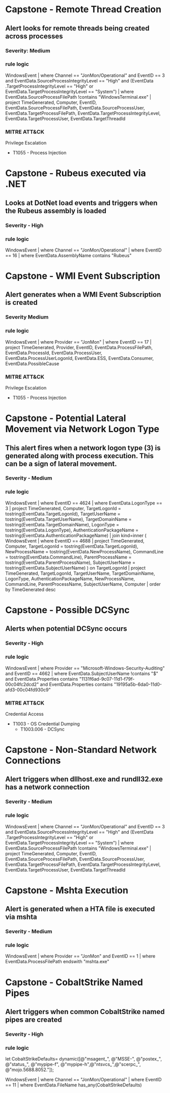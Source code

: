 # Capstone - Remote Thread Creation
## Alert looks for remote threads being created across processes
### Severity: Medium

### rule logic

WindowsEvent 
| where Channel == "JonMon/Operational" and EventID == 3 and EventData.SourceProcessIntegrityLevel == "High" and (EventData .TargetProcessIntegrityLevel == "High" or EventData.TargetProcessIntegrityLevel == "System")
| where EventData.SourceProcessFilePath !contains "WindowsTerminal.exe"
| project TimeGenerated, Computer, EventID, EventData.SourceProcessFilePath, EventData.SourceProcessUser, EventData.TargetProcessFilePath, EventData.TargetProcessIntegrityLevel, EventData.TargetProcessUser, EventData.TargetThreadId

### MITRE ATT&CK
Privilege Escalation 
 - T1055 - Process Injection

# Capstone - Rubeus executed via .NET
## Looks at DotNet load events and triggers when the Rubeus assembly is loaded
### Severity - High

### rule logic

WindowsEvent
| where Channel == "JonMon/Operational"
| where EventID == 16 
| where EventData.AssemblyName contains "Rubeus"

# Capstone - WMI Event Subscription
## Alert generates when a WMI Event Subscription is created
### Severity Medium

### rule logic

WindowsEvent
| where Provider == "JonMon"
| where EventID == 17
| project TimeGenerated, Provider, EventID, EventData.ProcessFilePath, EventData.ProcessId, EventData.ProcessUser, EventData.ProcessUserLogonId, EventData.ESS, EventData.Consumer, EventData.PossibleCause

### MITRE ATT&CK
Privilege Escalation 
 - T1055 - Process Injection

# Capstone - Potential Lateral Movement via Network Logon Type
## This alert fires when a network logon type (3) is generated along with process execution. This can be a sign of lateral movement.
### Severity - Medium

### rule logic

WindowsEvent
| where EventID == 4624
| where EventData.LogonType == 3
| project
    TimeGenerated,
    Computer,
    TargetLogonId = tostring(EventData.TargetLogonId),
    TargetUserName = tostring(EventData.TargetUserName),
    TargetDomainName = tostring(EventData.TargetDomainName),
    LogonType = tostring(EventData.LogonType),
    AuthenticationPackageName = tostring(EventData.AuthenticationPackageName)
| join kind=inner (
    WindowsEvent
    | where EventID == 4688
    | project
        TimeGenerated,
        Computer,
        TargetLogonId = tostring(EventData.TargetLogonId),
        NewProcessName = tostring(EventData.NewProcessName),
        CommandLine = tostring(EventData.CommandLine),
        ParentProcessName = tostring(EventData.ParentProcessName),
        SubjectUserName = tostring(EventData.SubjectUserName)
) on TargetLogonId
| project
    TimeGenerated,
    TargetLogonId,
    TargetUserName,
    TargetDomainName,
    LogonType,
    AuthenticationPackageName,
    NewProcessName,
    CommandLine,
    ParentProcessName,
    SubjectUserName,
    Computer
| order by TimeGenerated desc

# Capstone - Possible DCSync
## Alerts when potential DCSync occurs
### Severity - High

### rule logic

WindowsEvent
| where Provider == "Microsoft-Windows-Security-Auditing" and EventID == 4662
| where EventData.SubjectUserName !contains "$" and EventData.Properties contains "1131f6ad-9c07-11d1-f79f-00c04fc2dcd2" and EventData.Properties contains "19195a5b-6da0-11d0-afd3-00c04fd930c9"

### MITRE ATT&CK
Credential Access
 - T1003 - OS Credential Dumping
    - T1003.006 - DCSync

# Capstone - Non-Standard Network Connections
## Alert triggers when dllhost.exe and rundll32.exe has a network connection
### Severity - Medium


### rule logic

WindowsEvent 
| where Channel == "JonMon/Operational" and EventID == 3 and EventData.SourceProcessIntegrityLevel == "High" and (EventData .TargetProcessIntegrityLevel == "High" or EventData.TargetProcessIntegrityLevel == "System")
| where EventData.SourceProcessFilePath !contains "WindowsTerminal.exe"
| project TimeGenerated, Computer, EventID, EventData.SourceProcessFilePath, EventData.SourceProcessUser, EventData.TargetProcessFilePath, EventData.TargetProcessIntegrityLevel, EventData.TargetProcessUser, EventData.TargetThreadId

# Capstone - Mshta Execution
## Alert is generated when a HTA file is executed via mshta
### Severity - Medium

### rule logic

WindowsEvent
| where Provider == "JonMon" and EventID == 1
| where EventData.ProcessFilePath endswith "mshta.exe"

# Capstone - CobaltStrike Named Pipes
## Alert triggers when common CobaltStrike named pipes are created
### Severity - High

### rule logic

let CobaltStrikeDefaults= dynamic([@"msagent_", @"MSSE-", @"postex_", @"status_", @"mypipe-f", @"mypipe-h",@"ntsvcs_",@"scerpc_", @"mojo.5688.8052."]);

WindowsEvent
| where Channel == "JonMon/Operational"
| where EventID == 11
| where EventData.FileName has_any(CobaltStrikeDefaults)
